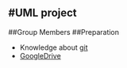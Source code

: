 #UML project
----------------------
##Group Members
##Preparation
* Knowledge about [git](http://rogerdudler.github.io/git-guide/index.zh.html)
* [GoogleDrive](https://drive.google.com/folderview?id=0B34ZdvcqlZwIUXZra014OG9ZM1U&usp=sharing)
